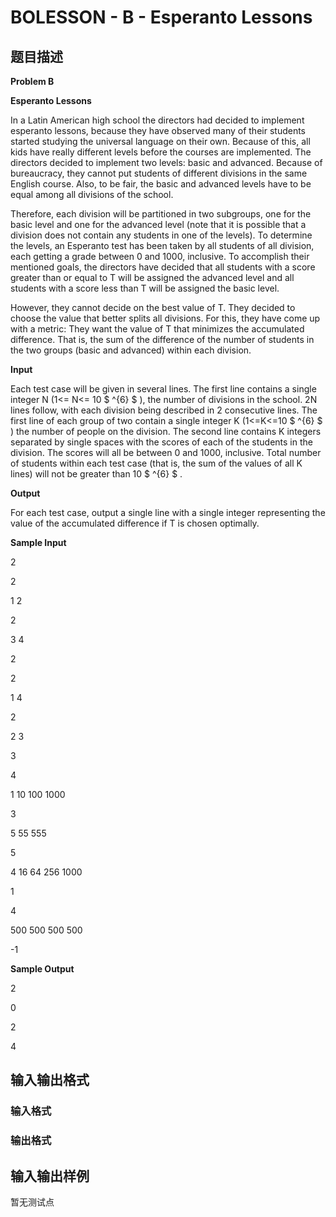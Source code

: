 # BOLESSON - B - Esperanto Lessons

## 题目描述

**Problem B**

**Esperanto Lessons**

In a Latin American high school the directors had decided to implement esperanto lessons, because they have observed many of their students started studying the universal language on their own. Because of this, all kids have really different levels before the courses are implemented. The directors decided to implement two levels: basic and advanced. Because of bureaucracy, they cannot put students of different divisions in the same English course. Also, to be fair, the basic and advanced levels have to be equal among all divisions of the school.

Therefore, each division will be partitioned in two subgroups, one for the basic level and one for the advanced level (note that it is possible that a division does not contain any students in one of the levels). To determine the levels, an Esperanto test has been taken by all students of all division, each getting a grade between 0 and 1000, inclusive. To accomplish their mentioned goals, the directors have decided that all students with a score greater than or equal to T will be assigned the advanced level and all students with a score less than T will be assigned the basic level.

However, they cannot decide on the best value of T. They decided to choose the value that better splits all divisions. For this, they have come up with a metric: They want the value of T that minimizes the accumulated difference. That is, the sum of the difference of the number of students in the two groups (basic and advanced) within each division.

**Input**

Each test case will be given in several lines. The first line contains a single integer N (1<= N<= 10 $ ^{6} $ ), the number of divisions in the school. 2N lines follow, with each division being described in 2 consecutive lines. The first line of each group of two contain a single integer K (1<=K<=10 $ ^{6} $ ) the number of people on the division. The second line contains K integers separated by single spaces with the scores of each of the students in the division. The scores will all be between 0 and 1000, inclusive. Total number of students within each test case (that is, the sum of the values of all K lines) will not be greater than 10 $ ^{6} $ .

**Output**

For each test case, output a single line with a single integer representing the value of the accumulated difference if T is chosen optimally.

**Sample Input**

2

2

1 2

2

3 4

2

2

1 4

2

2 3

3

4

1 10 100 1000

3

5 55 555

5

4 16 64 256 1000

1

4

500 500 500 500

-1

**Sample Output**

2

0

2

4

## 输入输出格式

### 输入格式

### 输出格式

## 输入输出样例

暂无测试点

